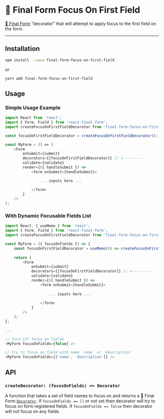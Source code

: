 # 🏁 Final Form Focus On First Field
[🏁 Final Form](https://github.com/final-form/final-form) "decorator" that will attempt to apply focus to the first field on the form.

---

## Installation

```bash
npm install --save final-form-focus-on-first-field
```

or

```bash
yarn add final-form-focus-on-first-field
```

## Usage

### Simple Usage Example

```js
import React from 'react';
import { Form, Field } from 'react-final-form';
import createFocusOnFirstFieldDecorator from 'final-form-focus-on-first-field';

const focusOnFirstFieldDecorator = createFocusOnFirstFieldDecorator();

const MyForm = () => (
    <Form
        onSubmit={submit}
        decorators={[focusOnFirstFieldDecorator]} // <---------
        validate={validate}
        render={({ handleSubmit }) =>
            <form onSubmit={handleSubmit}>

                ... inputs here ...

            </form>
        }
    />
);
```

### With Dynamic Focusable Fields List

```js
import React, { useMemo } from 'react';
import { Form, Field } from 'react-final-form';
import createFocusOnFirstFieldDecorator from 'final-form-focus-on-first-field';

const MyForm = ({ focusOnFields }) => {
    const focusOnFirstFieldDecorator = useMemo(() => createFocusOnFirstFieldDecorator(focusOnFields), []);
    
    return (
        <Form
            onSubmit={submit}
            decorators={[focusOnFirstFieldDecorator]} // <---------
            validate={validate}
            render={({ handleSubmit }) =>
                <form onSubmit={handleSubmit}>
    
                    ... inputs here ...
    
                </form>
            }
        />
    );
};

...

// Turn off focus on fields
<MyForm focusOnFields={false} />

// Try to focus on field with name `name` or `description`
<MyForm focusOnFields={['name', 'description']} />
```


## API

### `createDecorator: (focusOnFields) => Decorator`

A function that takes a set of field names to focus on and returns a 🏁 Final Form [`Decorator`](https://github.com/final-form/final-form#decorator-form-formapi--unsubscribe).
If `focusOnFields == []` or not set then decorator will try to focus on form registered fields.
If `focusOnFields == false` then decorator will not focus on any fields. 

